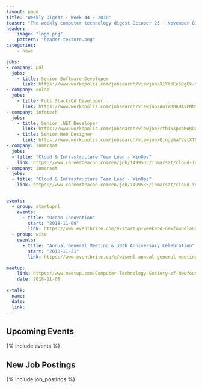 ```yaml
---
layout: page
title: "Weekly Digest - Week 44 - 2018"
teaser: "The weekly computer technology digest October 25 - November 01, 2018"
header:
    image: "logo.png"
    pattern: "header-texture.png"
categories:
    - news

jobs:
- company: pal
  jobs:
    - title: Senior Software Developer
      link: https://www.workopolis.com/jobsearch/viewjob/XIYlbEeS0gCk-Yhw0sR5E8DKdAGWEnLHE4aEaRJjIu1kaM5dzQe8Pg
- company: colab
  jobs:
    - title: Full Stack/QA Developer
      link: https://www.workopolis.com/jobsearch/viewjob/AoTWR8nHAvFNNMM5boL6_DJbDkcCtifXDPaLvYOPQauFzKHDDXA4TQ
- company: infotech
  jobs:
    - title: Senior .NET Developer
      link: https://www.workopolis.com/jobsearch/viewjob/rth15XpxbMoROOHB72SQg-mtVejjrUpL2qt_8oQbVrbCpBTQ_YIwsQ
    - title: Senior Web Designer
      link: https://www.workopolis.com/jobsearch/viewjob/QjngzAaTVytXTPs64bmNHslnCrv4qkvuwZQRNQa0BKZ00LMBG6uTbg?ak=Software&l=Newfoundland+and+Labrador%2CCANADA&isp=0
- company: inmarsat
  jobs:
  - title: "Cloud & Infrastructure Team Lead - WinOps"
    link: https://www.careerbeacon.com/en/job/1499535/inmarsat/cloud-infrastructure-team-lead-winops/st-john-s
- company: inmarsat
  jobs:
  - title: "Cloud & Infrastructure Team Lead - WinOps"
    link: https://www.careerbeacon.com/en/job/1499535/inmarsat/cloud-infrastructure-team-lead-winops/st-john-s


events:
  - group: startupnl
    events:
      - title: "Ocean Innovation"
        start: "2018-11-09"
        link: https://www.eventbrite.com/e/startup-weekend-newfoundland-labrador-ocean-innovation-tickets-49963259454
  - group: wise
    events:
      - title: "Annual General Meeting & 30th Anniversary Celebration"
        start: "2018-11-21"
        link: https://www.eventbrite.ca/e/wisenl-annual-general-meeting-30th-anniversary-celebration-tickets-51383687994
      
meetup:
    link: https://www.meetup.com/Computer-Technology-Society-of-Newfoundland-and-Labrador/events/rpdzmpyxpblb/
    date: 2018-11-08
  
x-talk:
  name:
  date: 
  link: 
---
```


## Upcoming Events
{% include events %}

## New Job Postings
{% include job_postings %}
